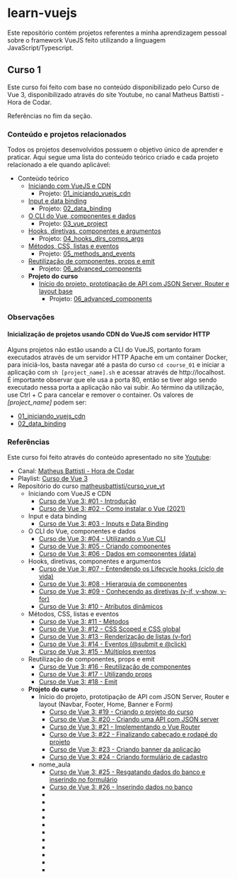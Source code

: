 # learn-vuejs

Este repositório contém projetos referentes a minha aprendizagem pessoal sobre o framework VueJS feito utilizando a linguagem JavaScript/Typescript.

## Curso 1

Este curso foi feito com base no conteúdo disponibilizado pelo Curso de Vue 3, disponibilizado através do site Youtube, no canal Matheus Battisti - Hora de Codar.

Referências no fim da seção.

### Conteúdo e projetos relacionados

Todos os projetos desenvolvidos possuem o objetivo único de aprender e praticar. Aqui segue uma lista do conteúdo teórico criado e cada projeto relacionado a ele quando aplicável:

- Conteúdo teórico
  - [Iniciando com VueJS e CDN](./course_01/docs/01_iniciando_vuejs_cdn.md)
    - Projeto: [01_iniciando_vuejs_cdn](./course_01/01_iniciando_vuejs_cdn/)
  - [Input e data binding](./course_01/docs/02_data_binding.md)
    - Projeto: [02_data_binding](./course_01/02_data_binding/)
  - [O CLI do Vue, componentes e dados](./course_01/docs/03_vue_project.md)
    - Projeto: [03_vue_project](./course_01/03_vue_project/)
  - [Hooks, diretivas, componentes e argumentos](./course_01/docs/04_hooks_dirs_comps_args.md)
    - Projeto: [04_hooks_dirs_comps_args](./course_01/04_hooks_dirs_comps_args/)
  - [Métodos, CSS, listas e eventos](./course_01/docs/05_methods_and_events.md)
    - Projeto: [05_methods_and_events](./course_01/05_methods_and_events/)
  - [Reutilização de componentes, props e emit](./course_01/docs/06_advanced_components.md)
    - Projeto: [06_advanced_components](./course_01/06_advanced_components/)
  - **Projeto do curso**
    - [Início do projeto, prototipação de API com JSON Server, Router e layout base](./course_01/docs/07_course_project.md)
      - Projeto: [06_advanced_components](./course_01/07_make_your_burger/)

### Observações

#### Inicialização de projetos usando CDN do VueJS com servidor HTTP

Alguns projetos não estão usando a CLI do VueJS, portanto foram executados através de um servidor HTTP Apache em um container Docker, para iniciá-los, basta navegar até a pasta do curso `cd course_01` e iniciar a aplicação com `sh [project_name].sh` e acessar através de http://localhost. É importante observar que ele usa a porta 80, então se tiver algo sendo executado nessa porta a aplicação não vai subir. Ao término da utilização, use Ctrl + C para cancelar e remover o container. Os valores de *[project_name]* podem ser:
- [01_iniciando_vuejs_cdn](./course_01/01_iniciando_vuejs_cdn/)
- [02_data_binding](./course_01/02_data_binding/)

### Referências

Este curso foi feito através do conteúdo apresentado no site [Youtube](http://www.youtube.com):
- Canal: [Matheus Battisti - Hora de Codar](https://www.youtube.com/@MatheusBattisti)
- Playlist: [Curso de Vue 3](https://www.youtube.com/watch?v=wsAQQioPIJs&list=PLnDvRpP8BnezDglaAvtWgQXzsOmXUuRHL&ab_channel=MatheusBattisti-HoradeCodar)
- Repositório do curso [matheusbattisti/curso_vue_yt](https://github.com/matheusbattisti/curso_vue_yt)
  - Iniciando com VueJS e CDN
    - [Curso de Vue 3: #01 - Introdução](https://www.youtube.com/watch?v=wsAQQioPIJs&ab_channel=MatheusBattisti-HoradeCodar)
    - [Curso de Vue 3: #02 - Como instalar o Vue (2021)](https://www.youtube.com/watch?v=-w1VVGycLRM&ab_channel=MatheusBattisti-HoradeCodar)
  - Input e data binding
    - [Curso de Vue 3: #03 - Inputs e Data Binding](https://www.youtube.com/watch?v=bdD04cHOKfY&ab_channel=MatheusBattisti-HoradeCodar)
  - O CLI do Vue, componentes e dados
    - [Curso de Vue 3: #04 - Utilizando o Vue CLI](https://www.youtube.com/watch?v=yrxG24n1oXI&&ab_channel=MatheusBattisti-HoradeCodar)
    - [Curso de Vue 3: #05 - Criando componentes](https://www.youtube.com/watch?v=ec046jmrgXQ&ab_channel=MatheusBattisti-HoradeCodar)
    - [Curso de Vue 3: #06 - Dados em componentes (data)](https://www.youtube.com/watch?v=_BXj6CwuL0Q&ab_channel=MatheusBattisti-HoradeCodar)
  - Hooks, diretivas, componentes e argumentos
    - [Curso de Vue 3: #07 - Entendendo os Lifecycle hooks (ciclo de vida)](https://www.youtube.com/watch?v=yzXOZZQPSeM&ab_channel=MatheusBattisti-HoradeCodar)
    - [Curso de Vue 3: #08 - Hierarquia de componentes](https://www.youtube.com/watch?v=H5PopRSJBTY&ab_channel=MatheusBattisti-HoradeCodar)
    - [Curso de Vue 3: #09 - Conhecendo as diretivas (v-if, v-show, v-for)](https://www.youtube.com/watch?v=5XJHIoK_nHU&ab_channel=MatheusBattisti-HoradeCodar)
    - [Curso de Vue 3: #10 - Atributos dinâmicos](https://www.youtube.com/watch?v=FtcreaLDeWA&ab_channel=MatheusBattisti-HoradeCodar)
  - Métodos, CSS, listas e eventos
    - [Curso de Vue 3: #11 - Métodos](https://www.youtube.com/watch?v=745aPtV_W60&ab_channel=MatheusBattisti-HoradeCodar)
    - [Curso de Vue 3: #12 - CSS Scoped e CSS global](https://www.youtube.com/watch?v=kMpeOHM4fZg&ab_channel=MatheusBattisti-HoradeCodar)
    - [Curso de Vue 3: #13 - Renderização de listas (v-for)](https://www.youtube.com/watch?v=GvGYlBYtlAk&ab_channel=MatheusBattisti-HoradeCodar)
    - [Curso de Vue 3: #14 - Eventos (@submit e @click)](https://www.youtube.com/watch?v=h8Z-pRhe-dw&ab_channel=MatheusBattisti-HoradeCodar)
    - [Curso de Vue 3: #15 - Múltiplos eventos](https://www.youtube.com/watch?v=AKXG0SblA1w&ab_channel=MatheusBattisti-HoradeCodar)
  - Reutilização de componentes, props e emit
    - [Curso de Vue 3: #16 - Reutilização de componentes](https://www.youtube.com/watch?v=njcYIgHhFMc&ab_channel=MatheusBattisti-HoradeCodar)
    - [Curso de Vue 3: #17 - Utilizando props](https://www.youtube.com/watch?v=-B78d9052zY&ab_channel=MatheusBattisti-HoradeCodar)
    - [Curso de Vue 3: #18 - Emit](https://www.youtube.com/watch?v=RXldGbtzZdI&ab_channel=MatheusBattisti-HoradeCodar)
  - **Projeto do curso**
    - Início do projeto, prototipação de API com JSON Server, Router e layout (Navbar, Footer, Home, Banner e Form)
      - [Curso de Vue 3: #19 - Criando o projeto do curso](https://www.youtube.com/watch?v=CtVhIITICF8&ab_channel=MatheusBattisti-HoradeCodar)
      - [Curso de Vue 3: #20 - Criando uma API com JSON server](https://www.youtube.com/watch?v=bleEztMsSDk&ab_channel=MatheusBattisti-HoradeCodar)
      - [Curso de Vue 3: #21 - Implementando o Vue Router](https://www.youtube.com/watch?v=B5NX9oPf5fI&ab_channel=MatheusBattisti-HoradeCodar)
      - [Curso de Vue 3: #22 - Finalizando cabeçado e rodapé do projeto](https://www.youtube.com/watch?v=UyOv6PTY50Y&ab_channel=MatheusBattisti-HoradeCodar)
      - [Curso de Vue 3: #23 - Criando banner da aplicação](https://www.youtube.com/watch?v=ihCBurkrFyc&ab_channel=MatheusBattisti-HoradeCodar)
      - [Curso de Vue 3: #24 - Criando formulário de cadastro](https://www.youtube.com/watch?v=mCfqTo9LdL8&ab_channel=MatheusBattisti-HoradeCodar)
    - nome_aula
      - [Curso de Vue 3: #25 - Resgatando dados do banco e inserindo no formulário](https://www.youtube.com/watch?v=DxYc2CUan_4&ab_channel=MatheusBattisti-HoradeCodar)
      - [Curso de Vue 3: #26 - Inserindo dados no banco](https://www.youtube.com/watch?v=Z5eTqFtCZHk&ab_channel=MatheusBattisti-HoradeCodar)
      - []()
      - []()
      - []()
      - []()
      - []()
      - []()
      - []()
      - []()
      - []()
      - []()
      - []()


  


